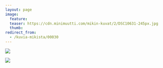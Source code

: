 ```yaml
---
layout: page
image:
  feature:
  teaser: https://cdn.minimuutti.com/mikin-kuvat/2/DSC10631-245px.jpg
  thumb:
redirect_from:
  - /kuvia-mikista/00030
---
```


![](https://cdn.minimuutti.com/mikin-kuvat/2/DSC10630-800px.jpg)

![](https://cdn.minimuutti.com/mikin-kuvat/2/DSC10631-800px.jpg)
